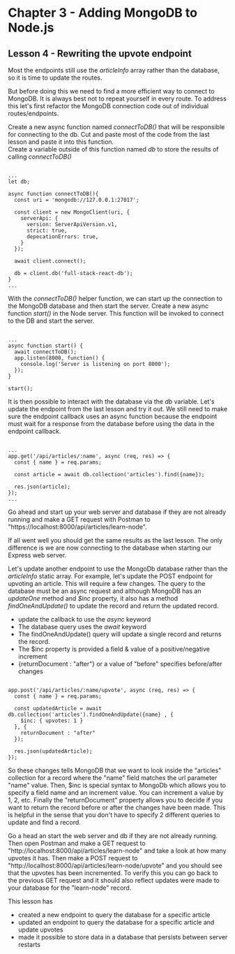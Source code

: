 # Chapter 3 - Adding MongoDB to Node.js
## Lesson 4 - Rewriting the upvote endpoint

Most the endpoints still use the *articleInfo* array rather than the database, so it is time to update the routes.

But before doing this we need to find a more efficient way to connect to MongoDB. It is always best not to repeat yourself in every route. To address this let's first refactor the MongoDB connection code out of individual routes/endpoints.

Create a new async function named *connectToDB()* that will be responsible for connecting to the db. Cut and paste most of the code from the last lesson and paste it into this function.<br>
Create a variable outside of this function named *db* to store the results of calling *connectToDB()*<br>

<pre><code>
...
let db;

async function connectToDB(){
  const uri = 'mongodb://127.0.0.1:27017';

  const client = new MongoClient(uri, {
    serverApi: {
      version: ServerApiVersion.v1,
      strict: true,
      depecationErrors: true,
    }
  });

  await client.connect();

  db = client.db('full-stack-react-db');
}
...
</code></pre>


With the *connectToDB()* helper function, we can start up the connection to the MongoDB database and then start the server. Create a new async function *start()* in the Node server. This function will be invoked to connect to the DB and start the server.<br>

<pre><code>
...
async function start() {
  await connectToDB();
  app.listen(8000, function() {
    console.log('Server is listening on port 8000');
  });
}

start();
</code></pre>


It is then possible to interact with the database via the *db* variable. Let's update the endpoint from the last lesson and try it out. We still need to make sure the endpoint callback uses an async function because the endpoint must wait for a response from the database before using the data in the endpoint callback.

<pre><code>
...
app.get('/api/articles/:name', async (req, res) => {
  const { name } = req.params;
  
  const article = await db.collection('articles').find({name});

  res.json(article);
});
...
</code></pre>


Go ahead and start up your web server and database if they are not already running and make a GET request with Postman to "https://localhost:8000/api/articles/learn-node". 

If all went well you should get the same results as the last lesson. The only difference is we are now connecting to the database when starting our Express web server.

Let's update another endpoint to use the MongoDb database rather than the *articleInfo* static array. For example, let's update the POST endpoint for upvoting an article. This will require a few changes. The query to the database must be an async request and although MongoDB has an *updateOne* method and *$inc* property, it also has a method *findOneAndUpdate()* to update the record and return the updated record. 
* update the callback to use the *async* keyword
* The database query uses the *await* keyword
* The findOneAndUpdate() query will update a single record and returns the record.
* The $inc property is provided a field & value of a positive/negative increment
* {returnDocument : "after"} or a value of "before" specifies before/after changes

<pre><code>
app.post('/api/articles/:name/upvote', async (req, res) => {
  const { name } = req.params;

  const updatedArticle = await db.collection('articles').findOneAndUpdate({name} , {
    $inc: { upvotes: 1 }
  }, { 
    returnDocument : "after"
  });

  res.json(updatedArticle);
});
</code></pre>

So these changes tells MongoDB that we want to look inside the "articles" collection for a record where the "name" field matches the url parameter "name" value. Then, $inc is special syntax to MongoDb which allows you to specify a field name and an increment value. You can increment a value by 1, 2, etc. Finally the "returnDocument" property allows you to decide if you want to return the record before or after the changes have been made. This is helpful in the sense that you don't have to specify 2 different queries to update and find a record.

Go a head an start the web server and db if they are not already running. Then open Postman and make a GET request to "http://localhost:8000/api/articles/learn-node" and take a look at how many upvotes it has. Then make a POST request to "http://localhost:8000/api/articles/learn-node/upvote" and you should see that the upvotes has been incremented. To verify this you can go back to the previous GET request and it should also reflect updates were made to your database for the "learn-node" record.

This lesson has
* created a new endpoint to query the database for a specific article
* updated an endpoint to query the database for a specific article and update upvotes
* made it possible to store data in a database that persists between server restarts
